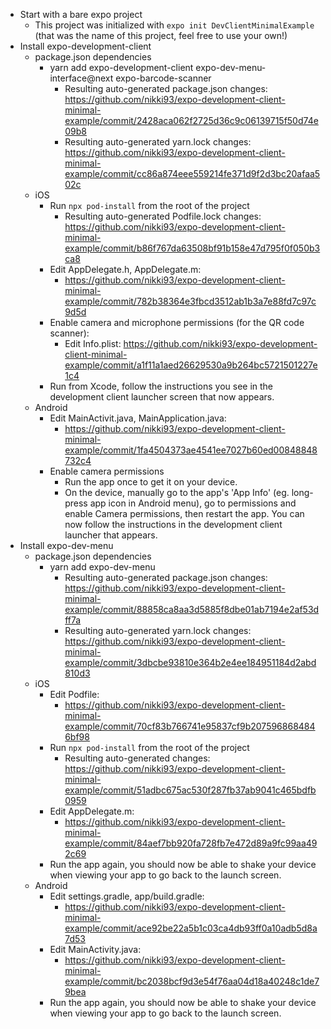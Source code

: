 - Start with a bare expo project
    - This project was initialized with `expo init DevClientMinimalExample` (that was the name of this project, feel free to use your own!)
- Install expo-development-client
  - package.json dependencies
    - yarn add expo-development-client expo-dev-menu-interface@next expo-barcode-scanner
      - Resulting auto-generated package.json changes: https://github.com/nikki93/expo-development-client-minimal-example/commit/2428aca062f2725d36c9c06139715f50d74e09b8
      - Resulting auto-generated yarn.lock changes: https://github.com/nikki93/expo-development-client-minimal-example/commit/cc86a874eee559214fe371d9f2d3bc20afaa502c
  - iOS
    - Run `npx pod-install` from the root of the project
      - Resulting auto-generated Podfile.lock changes: https://github.com/nikki93/expo-development-client-minimal-example/commit/b86f767da63508bf91b158e47d795f0f050b3ca8
    - Edit AppDelegate.h, AppDelegate.m:
      - https://github.com/nikki93/expo-development-client-minimal-example/commit/782b38364e3fbcd3512ab1b3a7e88fd7c97c9d5d
    - Enable camera and microphone permissions (for the QR code scanner):
      - Edit Info.plist: https://github.com/nikki93/expo-development-client-minimal-example/commit/a1f11a1aed26629530a9b264bc5721501227e1c4
    - Run from Xcode, follow the instructions you see in the development client launcher screen that now appears.
  - Android
    - Edit MainActivit.java, MainApplication.java:
      - https://github.com/nikki93/expo-development-client-minimal-example/commit/1fa4504373ae4541ee7027b60ed00848848732c4
    - Enable camera permissions
      - Run the app once to get it on your device.
      - On the device, manually go to the app's 'App Info' (eg. long-press app icon in Android menu), go to permissions and enable Camera permissions, then restart the app. You can now follow the instructions in the development client launcher that appears.
- Install expo-dev-menu
  - package.json dependencies
    - yarn add expo-dev-menu
      - Resulting auto-generated package.json changes: https://github.com/nikki93/expo-development-client-minimal-example/commit/88858ca8aa3d5885f8dbe01ab7194e2af53dff7a
      - Resulting auto-generated yarn.lock changes: https://github.com/nikki93/expo-development-client-minimal-example/commit/3dbcbe93810e364b2e4ee184951184d2abd810d3
  - iOS
    - Edit Podfile:
      - https://github.com/nikki93/expo-development-client-minimal-example/commit/70cf83b766741e95837cf9b2075968684846bf98
    - Run `npx pod-install` from the root of the project
      - Resulting auto-generated changes: https://github.com/nikki93/expo-development-client-minimal-example/commit/51adbc675ac530f287fb37ab9041c465bdfb0959
    - Edit AppDelegate.m:
      - https://github.com/nikki93/expo-development-client-minimal-example/commit/84aef7bb920fa728fb7e472d89a9fc99aa492c69
    - Run the app again, you should now be able to shake your device when viewing your app to go back to the launch screen.
  - Android
    - Edit settings.gradle, app/build.gradle:
      - https://github.com/nikki93/expo-development-client-minimal-example/commit/ace92be22a5b1c03ca4db93ff0a10adb5d8a7d53
    - Edit MainActivity.java:
      - https://github.com/nikki93/expo-development-client-minimal-example/commit/bc2038bcf9d3e54f76aa04d18a40248c1de79bea
    - Run the app again, you should now be able to shake your device when viewing your app to go back to the launch screen.
